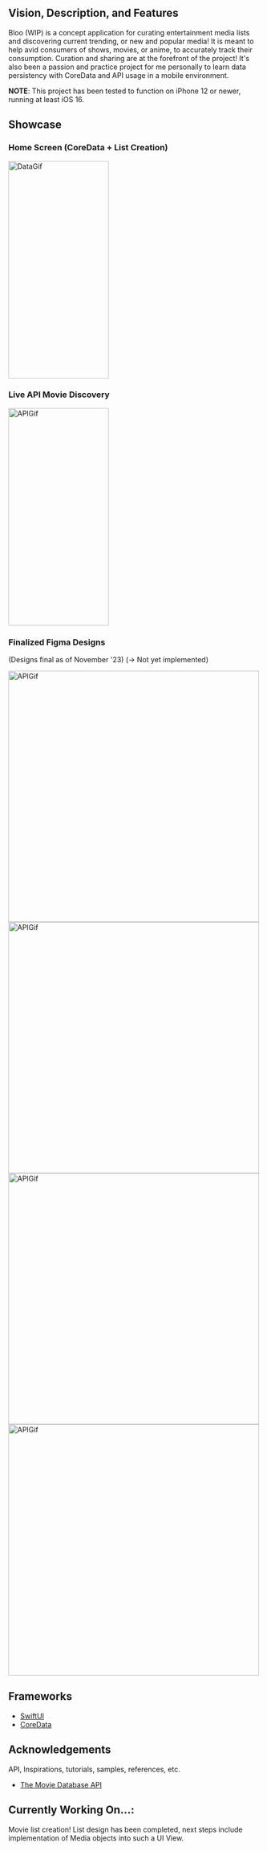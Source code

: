 ## Vision, Description, and Features

Bloo (WIP) is a concept application for curating entertainment media lists and discovering current trending, or new and popular media! It is meant to help avid consumers of shows, movies, or anime, to accurately track their consumption. Curation and sharing are at the forefront of the project! It's also been a passion and practice project for me personally to learn data persistency with CoreData and API usage in a mobile environment.

**NOTE**: This project has been tested to function on iPhone 12 or newer, running at least iOS 16. 

## Showcase
### Home Screen (CoreData + List Creation)

<img src="/Resources/coredata.gif" alt="DataGif" title="CoreDataGif" width="200" height="433" /> 

### Live API Movie Discovery

<img src="/Resources/API.gif" alt="APIGif" title="APIGif" width="200" height="433" /> 

### Finalized Figma Designs
(Designs final as of November '23)
(-> Not yet implemented)


<img src="/Resources/Details.png" alt="APIGif" title="APIGif" height="500" />

<img src="/Resources/Lists.png" alt="APIGif" title="APIGif" height="500" />

<img src="/Resources/Explore.png" alt="APIGif" title="APIGif" height="500" />

<img src="/Resources/Journal.png" alt="APIGif" title="APIGif" height="500" />

## Frameworks
* [SwiftUI](https://developer.apple.com/documentation/swiftui/)
* [CoreData](https://developer.apple.com/documentation/coredata/)

## Acknowledgements
API, Inspirations, tutorials, samples, references, etc.
* [The Movie Database API](https://www.themoviedb.org/?language=en-US)

## Currently Working On...:
Movie list creation! List design has been completed, next steps include implementation of Media objects into such a UI View.


